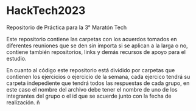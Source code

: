 # HackTech2023
Repositorio de Práctica para la 3° Maratón Tech

Este repositorio contiene las carpetas con los acuerdos tomados en diferentes reuniones que se den sin importa si se aplican
a la larga o no, contiene también repositorios, links y demás recursos de apoyo para el estudio.

En cuanto al código este repositorio está dividido por carpetas que contienen los ejercicios o ejercicio de la semana, cada ejercico tendrá su carpeta indepediente que tendrá todos las respuestas de cada grupo, en este caso el nombre del archivo debe tener el nombre de uno de los integrantes del grupo o el id que se acuerde junto con la fecha de realización.
ñ
